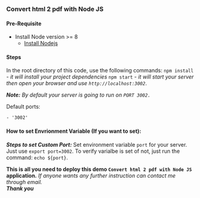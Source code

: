 ### Convert html 2 pdf with Node JS

#### Pre-Requisite
- Install Node version >= 8 
     - [Install Nodejs](https://nodejs.org/en/)
#### Steps
In the root directory of this code, use the following commands:
`npm install` - _it will install your project dependencies_
`npm start` - _it will start your server then open your browser and use `http://localhost:3002`_.

_***Note:*** By default your server is going to run on `PORT 3002.`_


Default ports:

    - '3002'

#### How to set Envrionment Variable (If you want to set):

**_Steps to set Custom Port:_**
Set environment variable `port` for your server.
Just use `export port=3002`. To verify varialbe is set of not, just run the command: `echo ${port}`.

**This is all you need to deploy this demo `Convert html 2 pdf with Node JS` application.**
_If anyone wants any further instruction can contact me through email._ <br />
**_Thank you_**
